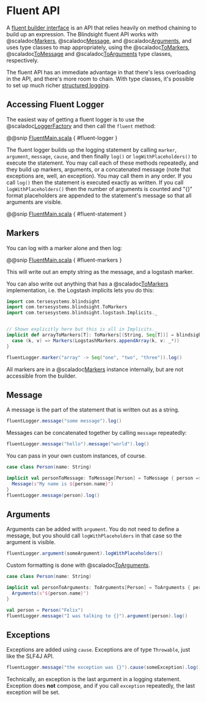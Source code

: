 # Fluent API

A [fluent builder interface](https://www.martinfowler.com/bliki/FluentInterface.html) is an API that relies heavily on method chaining to build up an expression.  The Blindsight fluent API works with @scaladoc[Markers](com.tersesystems.blindsight.Markers), @scaladoc[Message](com.tersesystems.blindsight.Message), and @scaladoc[Arguments](com.tersesystems.blindsight.Arguments), and uses type classes to map appropriately, using the @scaladoc[ToMarkers](com.tersesystems.blindsight.ToMarkers), @scaladoc[ToMessage](com.tersesystems.blindsight.ToMessage) and @scaladoc[ToArguments](com.tersesystems.blindsight.ToArguments) type classes, respectively. 

The fluent API has an immediate advantage in that there's less overloading in the API, and there's more room to chain.  With type classes, it's possible to set up much richer [structured logging](https://tersesystems.com/blog/2020/03/10/a-taxonomy-of-logging/).

## Accessing Fluent Logger

The easiest way of getting a fluent logger is to use the @scaladoc[LoggerFactory](com.tersesystems.blindsight.LoggerFactory) and then call the `fluent` method:
 
@@snip [FluentMain.scala](../../../test/scala/example/fluent/FluentMain.scala) { #fluent-logger }
 
The fluent logger builds up the logging statement by calling `marker`, `argument`, `message`, `cause`, and then finally `log()` or `logWithPlaceholders()` to execute the statement.  You may call each of these methods repeatedly, and they build up markers, arguments, or a concatenated message (note that exceptions are, well, an exception).  You may call them in any order.  If you call `log()` then the statement is executed exactly as written.  If you call `logWithPlaceholders()` then the number of arguments is counted and "{}" format placeholders are appended to the statement's message so that all arguments are visible.

@@snip [FluentMain.scala](../../../test/scala/example/fluent/FluentMain.scala) { #fluent-statement }

## Markers

You can log with a marker alone and then log:

@@snip [FluentMain.scala](../../../test/scala/example/fluent/FluentMain.scala) { #fluent-markers }

This will write out an empty string as the message, and a logstash marker.

You can also write out anything that has a  @scaladoc[ToMarkers](com.tersesystems.blindsight.ToMarkers) implementation, i.e. the Logstash implicits lets you do this:

```scala
import com.tersesystems.blindsight
import com.tersesystems.blindsight.ToMarkers
import com.tersesystems.blindsight.logstash.Implicits._


// Shown explicitly here but this is all in Implicits._
implicit def arrayToMarkers[T]: ToMarkers[(String, Seq[T])] = blindsight.ToMarkers {
  case (k, v) => Markers(LogstashMarkers.appendArray(k, v: _*))
}

fluentLogger.marker("array" -> Seq("one", "two", "three")).log()
```

All markers are in a @scaladoc[Markers](com.tersesystems.blindsight.Markers) instance internally, but are not accessible from the builder.

## Message

A message is the part of the statement that is written out as a string.  

```scala
fluentLogger.message("some message").log()
```

Messages can be concatenated together by calling `message` repeatedly:

```scala
fluentLogger.message("hello").message("world").log()
```

You can pass in your own custom instances, of course.

```scala
case class Person(name: String)

implicit val personToMessage: ToMessage[Person] = ToMessage { person =>
  Message(s"My name is ${person.name}")
}
fluentLogger.message(person).log()
```

## Arguments

Arguments can be added with `argument`.  You do not need to define a message, but you should call `logWithPlaceholders` in that case so the argument is visible.

```scala
fluentLogger.argument(someArgument).logWithPlaceholders()
```

Custom formatting is done with @scaladoc[ToArguments](com.tersesystems.blindsight.ToArguments).

```scala
case class Person(name: String)

implicit val personToArguments: ToArguments[Person] = ToArguments { person =>
  Arguments(s"${person.name}")
}

val person = Person("Felix")
fluentLogger.message("I was talking to {}").argument(person).log()
```

## Exceptions

Exceptions are added using `cause`.  Exceptions are of type `Throwable`, just like the SLF4J API.

```scala
fluentLogger.message("the exception was {}").cause(someException).log()
```

Technically, an exception is the last argument in a logging statement.  Exception does **not** compose, and if you call `exception` repeatedly, the last exception will be set.  
